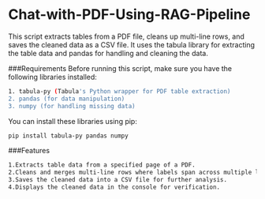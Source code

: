 # Chat-with-PDF-Using-RAG-Pipeline

This script extracts tables from a PDF file, cleans up multi-line rows, and saves the cleaned data as a CSV file. It uses the tabula library for extracting the table data and pandas for handling and cleaning the data.

###Requirements
Before running this script, make sure you have the following libraries installed:
```sh
1. tabula-py (Tabula's Python wrapper for PDF table extraction)
2. pandas (for data manipulation)
3. numpy (for handling missing data)
```

You can install these libraries using pip:
```sh
pip install tabula-py pandas numpy
```
###Features
```sh
1.Extracts table data from a specified page of a PDF.
2.Cleans and merges multi-line rows where labels span across multiple lines.
3.Saves the cleaned data into a CSV file for further analysis.
4.Displays the cleaned data in the console for verification.
```
